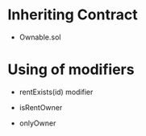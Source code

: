 # Inheriting Contract
- Ownable.sol

# Using of modifiers
- rentExists(id) modifier

- isRentOwner

- onlyOwner 